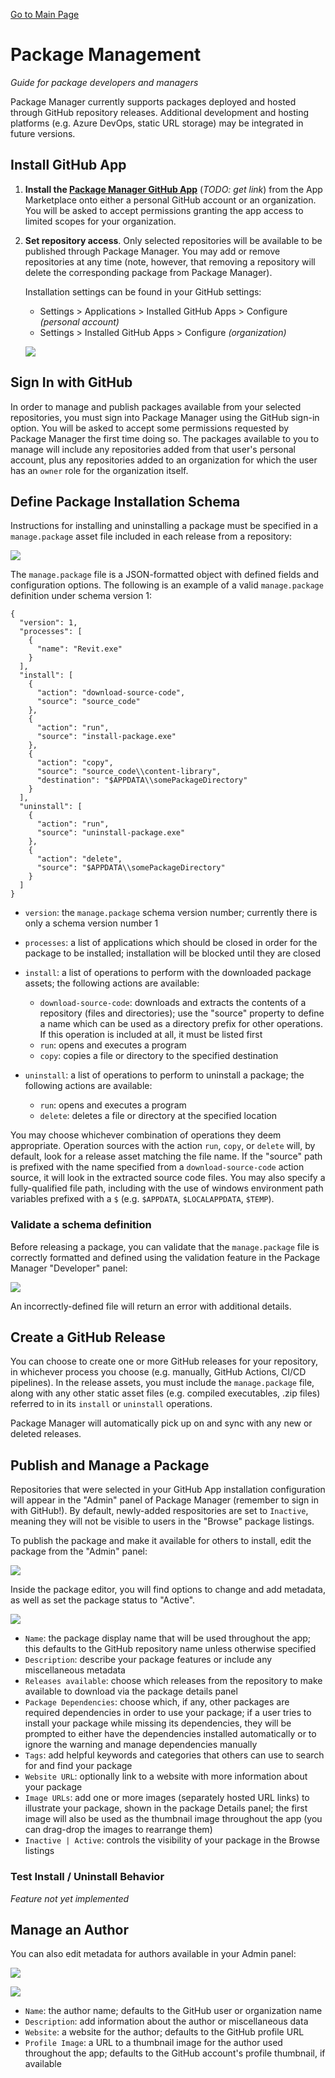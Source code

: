 [Go to Main Page](README.md)

# Package Management

_Guide for package developers and managers_

Package Manager currently supports packages deployed and hosted through GitHub repository releases. Additional development and hosting platforms (e.g. Azure DevOps, static URL storage) may be integrated in future versions.

## Install GitHub App

1. **Install the [Package Manager GitHub App]()** (_TODO: get link_) from the App Marketplace onto either a personal GitHub account or an organization. You will be asked to accept permissions granting the app access to limited scopes for your organization.

2. **Set repository access**. Only selected repositories will be available to be published through Package Manager. You may add or remove repositories at any time (note, however, that removing a repository will delete the corresponding package from Package Manager).

   Installation settings can be found in your GitHub settings:

   - Settings > Applications > Installed GitHub Apps > Configure _(personal account)_
   - Settings > Installed GitHub Apps > Configure _(organization)_

   ![](images/repository-access.png)

## Sign In with GitHub

In order to manage and publish packages available from your selected repositories, you must sign into Package Manager using the GitHub sign-in option. You will be asked to accept some permissions requested by Package Manager the first time doing so. The packages available to you to manage will include any repositories added from that user's personal account, plus any repositories added to an organization for which the user has an `owner` role for the organization itself.

## Define Package Installation Schema

Instructions for installing and uninstalling a package must be specified in a `manage.package` asset file included in each release from a repository:

![](images/release-assets.png)

The `manage.package` file is a JSON-formatted object with defined fields and configuration options. The following is an example of a valid `manage.package` definition under schema version 1:

```
{
  "version": 1,
  "processes": [
    {
      "name": "Revit.exe"
    }
  ],
  "install": [
    {
      "action": "download-source-code",
      "source": "source_code"
    },
    {
      "action": "run",
      "source": "install-package.exe"
    },
    {
      "action": "copy",
      "source": "source_code\\content-library",
      "destination": "$APPDATA\\somePackageDirectory"
    }
  ],
  "uninstall": [
    {
      "action": "run",
      "source": "uninstall-package.exe"
    },
    {
      "action": "delete",
      "source": "$APPDATA\\somePackageDirectory"
    }
  ]
}
```

- `version`: the `manage.package` schema version number; currently there is only a schema version number 1
- `processes`: a list of applications which should be closed in order for the package to be installed; installation will be blocked until they are closed
- `install`: a list of operations to perform with the downloaded package assets; the following actions are available:

  - `download-source-code`: downloads and extracts the contents of a repository (files and directories); use the "source" property to define a name which can be used as a directory prefix for other operations. If this operation is included at all, it must be listed first
  - `run`: opens and executes a program
  - `copy`: copies a file or directory to the specified destination

- `uninstall`: a list of operations to perform to uninstall a package; the following actions are available:

  - `run`: opens and executes a program
  - `delete`: deletes a file or directory at the specified location

You may choose whichever combination of operations they deem appropriate. Operation sources with the action `run`, `copy`, or `delete` will, by default, look for a release asset matching the file name. If the "source" path is prefixed with the name specified from a `download-source-code` action source, it will look in the extracted source code files. You may also specify a fully-qualified file path, including with the use of windows environment path variables prefixed with a `$` (e.g. `$APPDATA`, `$LOCALAPPDATA`, `$TEMP`).

### Validate a schema definition

Before releasing a package, you can validate that the `manage.package` file is correctly formatted and defined using the validation feature in the Package Manager "Developer" panel:

![](images/validate-schema.png)

An incorrectly-defined file will return an error with additional details.

## Create a GitHub Release

You can choose to create one or more GitHub releases for your repository, in whichever process you choose (e.g. manually, GitHub Actions, CI/CD pipelines). In the release assets, you must include the `manage.package` file, along with any other static asset files (e.g. compiled executables, .zip files) referred to in its `install` or `uninstall` operations.

Package Manager will automatically pick up on and sync with any new or deleted releases.

## Publish and Manage a Package

Repositories that were selected in your GitHub App installation configuration will appear in the "Admin" panel of Package Manager (remember to sign in with GitHub!). By default, newly-added respositories are set to `Inactive`, meaning they will not be visible to users in the "Browse" package listings.

To publish the package and make it available for others to install, edit the package from the "Admin" panel:

![](images/admin-panel.png)

Inside the package editor, you will find options to change and add metadata, as well as set the package status to "Active".

![](images/admin-package-edit.png)

- `Name`: the package display name that will be used throughout the app; this defaults to the GitHub repository name unless otherwise specified
- `Description`: describe your package features or include any miscellaneous metadata
- `Releases available`: choose which releases from the repository to make available to download via the package details panel
- `Package Dependencies`: choose which, if any, other packages are required dependencies in order to use your package; if a user tries to install your package while missing its dependencies, they will be prompted to either have the dependencies installed automatically or to ignore the warning and manage dependencies manually
- `Tags`: add helpful keywords and categories that others can use to search for and find your package
- `Website URL`: optionally link to a website with more information about your package
- `Image URLs`: add one or more images (separately hosted URL links) to illustrate your package, shown in the package Details panel; the first image will also be used as the thumbnail image throughout the app (you can drag-drop the images to rearrange them)
- `Inactive | Active`: controls the visibility of your package in the Browse listings

### Test Install / Uninstall Behavior

_Feature not yet implemented_

## Manage an Author

You can also edit metadata for authors available in your Admin panel:

![](images/admin-panel-authors.png)

![](images/admin-author-edit.png)

- `Name`: the author name; defaults to the GitHub user or organization name
- `Description`: add information about the author or miscellaneous data
- `Website`: a website for the author; defaults to the GitHub profile URL
- `Profile Image`: a URL to a thumbnail image for the author used throughout the app; defaults to the GitHub account's profile thumbnail, if available
